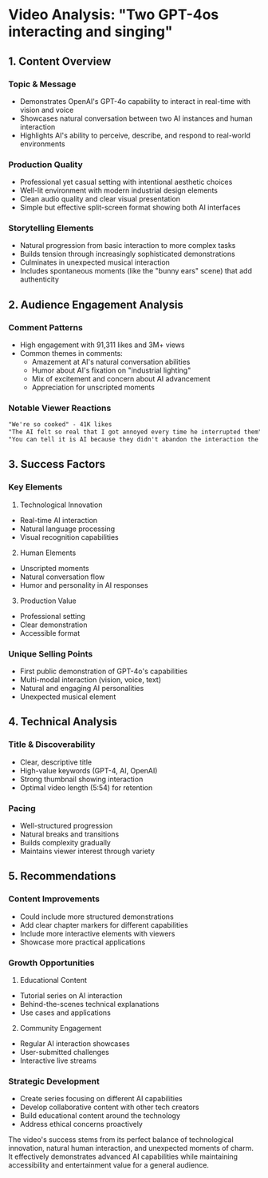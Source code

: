 # Video Analysis: "Two GPT-4os interacting and singing"

## 1. Content Overview

### Topic & Message
- Demonstrates OpenAI's GPT-4o capability to interact in real-time with vision and voice
- Showcases natural conversation between two AI instances and human interaction
- Highlights AI's ability to perceive, describe, and respond to real-world environments

### Production Quality
- Professional yet casual setting with intentional aesthetic choices
- Well-lit environment with modern industrial design elements
- Clean audio quality and clear visual presentation
- Simple but effective split-screen format showing both AI interfaces

### Storytelling Elements
- Natural progression from basic interaction to more complex tasks
- Builds tension through increasingly sophisticated demonstrations
- Culminates in unexpected musical interaction
- Includes spontaneous moments (like the "bunny ears" scene) that add authenticity

## 2. Audience Engagement Analysis

### Comment Patterns
- High engagement with 91,311 likes and 3M+ views
- Common themes in comments:
  - Amazement at AI's natural conversation abilities
  - Humor about AI's fixation on "industrial lighting"
  - Mix of excitement and concern about AI advancement
  - Appreciation for unscripted moments

### Notable Viewer Reactions
```markdown
"We're so cooked" - 41K likes
"The AI felt so real that I got annoyed every time he interrupted them" - 4.8K likes
"You can tell it is AI because they didn't abandon the interaction the moment things got awkward" - 14K likes
```

## 3. Success Factors

### Key Elements
1. Technological Innovation
- Real-time AI interaction
- Natural language processing
- Visual recognition capabilities

2. Human Elements
- Unscripted moments
- Natural conversation flow
- Humor and personality in AI responses

3. Production Value
- Professional setting
- Clear demonstration
- Accessible format

### Unique Selling Points
- First public demonstration of GPT-4o's capabilities
- Multi-modal interaction (vision, voice, text)
- Natural and engaging AI personalities
- Unexpected musical element

## 4. Technical Analysis

### Title & Discoverability
- Clear, descriptive title
- High-value keywords (GPT-4, AI, OpenAI)
- Strong thumbnail showing interaction
- Optimal video length (5:54) for retention

### Pacing
- Well-structured progression
- Natural breaks and transitions
- Builds complexity gradually
- Maintains viewer interest through variety

## 5. Recommendations

### Content Improvements
- Could include more structured demonstrations
- Add clear chapter markers for different capabilities
- Include more interactive elements with viewers
- Showcase more practical applications

### Growth Opportunities
1. Educational Content
- Tutorial series on AI interaction
- Behind-the-scenes technical explanations
- Use cases and applications

2. Community Engagement
- Regular AI interaction showcases
- User-submitted challenges
- Interactive live streams

### Strategic Development
- Create series focusing on different AI capabilities
- Develop collaborative content with other tech creators
- Build educational content around the technology
- Address ethical concerns proactively

The video's success stems from its perfect balance of technological innovation, natural human interaction, and unexpected moments of charm. It effectively demonstrates advanced AI capabilities while maintaining accessibility and entertainment value for a general audience.